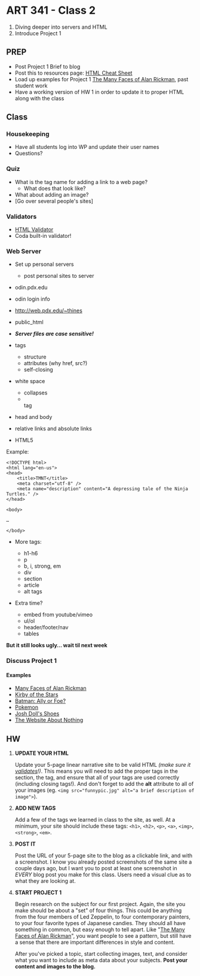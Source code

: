 ART 341 - Class 2
=======================================

1. Diving deeper into servers and HTML
2. Introduce Project 1



PREP
---------------------------------------
- Post Project 1 Brief to blog
- Post this to resources page: [HTML Cheat Sheet](http://www.addedbytes.com/download/html-cheat-sheet-v1/png/)
- Load up examples for Project 1 [The Many Faces of Alan Rickman](http://themanyfacesof.com/alan-rickman/), past student work
- Have a working version of HW 1 in order to update it to proper HTML along with the class






Class
---------------------------------------

### Housekeeping
- Have all students log into WP and update their user names
- Questions?


### Quiz 
- What is the tag name for adding a link to a web page?
	- What does that look like?
- What about adding an image? 
- [Go over several people's sites]

### Validators
- [HTML Validator](http://validator.w3.org/)
- Coda built-in validator!

### Web Server

- Set up personal servers
	- post personal sites to server

- odin.pdx.edu
- odin login info
- http://web.pdx.edu/~thines



- public_html

- ***Server files are case sensitive!***



- tags
	- structure
	- attributes (why href, src?)
	- self-closing

- white space
	- collapses
	- <br> tag

- head and body

- relative links and absolute links

- HTML5

Example:

	<!DOCTYPE html>
	<html lang="en-us">
	<head>
		<title>TMNT</title>
		<meta charset="utf-8" />
		<meta name="description" content="A depressing tale of the Ninja Turtles." />
	</head>
	
	<body>
	
	…
	
	</body>



- More tags:
	- h1-h6
	- p 
	- b, i, strong, em
	- div
	- section
	- article
	- alt tags

- Extra time?
	- embed from youtube/vimeo
	- ul/ol
	- header/footer/nav
	- tables


**But it still looks ugly… wait til next week**



### Discuss Project 1




#### Examples
- [Many Faces of Alan Rickman](http://themanyfacesof.com/alan-rickman/)
- [Kirby of the Stars](http://web.pdx.edu/~chereea/kirby/index.html)
- [Batman: Ally or Foe?](http://web.pdx.edu/~mml2/batman_web/)
- [Pokemon](http://web.pdx.edu/~alan4/HRNZ341PRJ1/bulbasaur.html)
- [Josh Doll's Shoes](http://web.pdx.edu/~joshdoll/shoes/)
- [The Website About Nothing](http://web.pdx.edu/~phillip2/websiteaboutnothing/index.html)








HW
---------------------------------------
1. **UPDATE YOUR HTML**

	Update your 5-page linear narrative site to be valid HTML *(make sure it [validates](http://validator.w3.org/)!)*. This means you will need to add the proper tags in the <head> section, the <doctype> tag, and ensure that all of your tags are used correctly (including closing tags!). And don't forget to add the **alt** attribute to all of your images (eg. `<img src="funnypic.jpg" alt="a brief description of image">`). 


2. **ADD NEW TAGS**

	Add a few of the tags we learned in class to the site, as well. At a minimum, your site should include these tags: `<h1>`, `<h2>`, `<p>`, `<a>`, `<img>`, `<strong>`, `<em>`.


3. **POST IT**

	Post the URL of your 5-page site to the blog as a clickable link, and with a screenshot. I know you already posted screenshots of the same site a couple days ago, but I want you to post at least one screenshot in *EVERY* blog post you make for this class. Users need a visual clue as to what they are looking at.


4. **START PROJECT 1**

	Begin research on the subject for our first project. Again, the site you make should be about a "set" of four things. This could be anything from the four members of Led Zeppelin, to four contemporary painters, to your four favorite types of Japanese candies. They should all have something in common, but easy enough to tell apart. Like "[The Many Faces of Alan Rickman](http://themanyfacesof.com/alan-rickman/)", you want people to see a pattern, but still have a sense that there are important differences in style and content.

	After you've picked a topic, start collecting images, text, and consider what you want to include as meta data about your subjects. **Post your content and images to the blog.** 